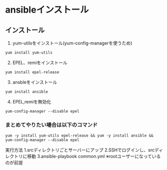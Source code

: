 # ansibleインストール

## インストール
1. yum-utilsをインストール(yum-config-managerを使うため)
```
yum install yum-utils
```
2. EPEL、remiをインストール
```
yum install epel-release
```
3. ansbleをインストール
```
yum install ansible
```
4. EPEL,remiを無効化
```
yum-config-manager --disable epel
```

### まとめてやりたい場合は以下のコマンド
```
yum -y install yum-utils epel-release && yum -y install ansible && yum-config-manager --disable epel
```

実行方法
1.srcディレクトリごとサーバーにアップ
2.SSHでログインし、srcディレクトリに移動
3.ansible-playbook common.yml
※rootユーザーになっているのが前提